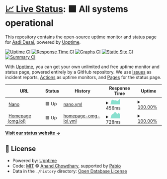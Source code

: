# [📈 Live Status](https://status.8bit.lol): <!--live status--> **🟩 All systems operational**

This repository contains the open-source uptime monitor and status page for [Aadi Desai](https://8bit.lol), powered by [Upptime](https://github.com/upptime/upptime).

[![Uptime CI](https://github.com/supleed2/status.8bit.lol/workflows/Uptime%20CI/badge.svg)](https://github.com/supleed2/status.8bit.lol/actions?query=workflow%3A%22Uptime+CI%22)
[![Response Time CI](https://github.com/supleed2/status.8bit.lol/workflows/Response%20Time%20CI/badge.svg)](https://github.com/supleed2/status.8bit.lol/actions?query=workflow%3A%22Response+Time+CI%22)
[![Graphs CI](https://github.com/supleed2/status.8bit.lol/workflows/Graphs%20CI/badge.svg)](https://github.com/supleed2/status.8bit.lol/actions?query=workflow%3A%22Graphs+CI%22)
[![Static Site CI](https://github.com/supleed2/status.8bit.lol/workflows/Static%20Site%20CI/badge.svg)](https://github.com/supleed2/status.8bit.lol/actions?query=workflow%3A%22Static+Site+CI%22)
[![Summary CI](https://github.com/supleed2/status.8bit.lol/workflows/Summary%20CI/badge.svg)](https://github.com/supleed2/status.8bit.lol/actions?query=workflow%3A%22Summary+CI%22)

With [Upptime](https://upptime.js.org), you can get your own unlimited and free uptime monitor and status page, powered entirely by a GitHub repository. We use [Issues](https://github.com/supleed2/status.8bit.lol/issues) as incident reports, [Actions](https://github.com/supleed2/status.8bit.lol/actions) as uptime monitors, and [Pages](https://status.8bit.lol) for the status page.

<!--start: status pages-->
<!-- This summary is generated by Upptime (https://github.com/upptime/upptime) -->
<!-- Do not edit this manually, your changes will be overwritten -->
<!-- prettier-ignore -->
| URL | Status | History | Response Time | Uptime |
| --- | ------ | ------- | ------------- | ------ |
| <img alt="" src="https://status.8bit.lol/nano.png" height="13"> [Nano](https://nano-mqpw.shuttle.app/up) | 🟩 Up | [nano.yml](https://github.com/supleed2/status.8bit.lol/commits/HEAD/history/nano.yml) | <details><summary><img alt="Response time graph" src="./graphs/nano/response-time-week.png" height="20"> 456ms</summary><br><a href="https://status.8bit.lol/history/nano"><img alt="Response time 567" src="https://img.shields.io/endpoint?url=https%3A%2F%2Fraw.githubusercontent.com%2Fsupleed2%2Fstatus.8bit.lol%2FHEAD%2Fapi%2Fnano%2Fresponse-time.json"></a><br><a href="https://status.8bit.lol/history/nano"><img alt="24-hour response time 367" src="https://img.shields.io/endpoint?url=https%3A%2F%2Fraw.githubusercontent.com%2Fsupleed2%2Fstatus.8bit.lol%2FHEAD%2Fapi%2Fnano%2Fresponse-time-day.json"></a><br><a href="https://status.8bit.lol/history/nano"><img alt="7-day response time 456" src="https://img.shields.io/endpoint?url=https%3A%2F%2Fraw.githubusercontent.com%2Fsupleed2%2Fstatus.8bit.lol%2FHEAD%2Fapi%2Fnano%2Fresponse-time-week.json"></a><br><a href="https://status.8bit.lol/history/nano"><img alt="30-day response time 446" src="https://img.shields.io/endpoint?url=https%3A%2F%2Fraw.githubusercontent.com%2Fsupleed2%2Fstatus.8bit.lol%2FHEAD%2Fapi%2Fnano%2Fresponse-time-month.json"></a><br><a href="https://status.8bit.lol/history/nano"><img alt="1-year response time 532" src="https://img.shields.io/endpoint?url=https%3A%2F%2Fraw.githubusercontent.com%2Fsupleed2%2Fstatus.8bit.lol%2FHEAD%2Fapi%2Fnano%2Fresponse-time-year.json"></a></details> | <details><summary><a href="https://status.8bit.lol/history/nano">100.00%</a></summary><a href="https://status.8bit.lol/history/nano"><img alt="All-time uptime 99.05%" src="https://img.shields.io/endpoint?url=https%3A%2F%2Fraw.githubusercontent.com%2Fsupleed2%2Fstatus.8bit.lol%2FHEAD%2Fapi%2Fnano%2Fuptime.json"></a><br><a href="https://status.8bit.lol/history/nano"><img alt="24-hour uptime 100.00%" src="https://img.shields.io/endpoint?url=https%3A%2F%2Fraw.githubusercontent.com%2Fsupleed2%2Fstatus.8bit.lol%2FHEAD%2Fapi%2Fnano%2Fuptime-day.json"></a><br><a href="https://status.8bit.lol/history/nano"><img alt="7-day uptime 100.00%" src="https://img.shields.io/endpoint?url=https%3A%2F%2Fraw.githubusercontent.com%2Fsupleed2%2Fstatus.8bit.lol%2FHEAD%2Fapi%2Fnano%2Fuptime-week.json"></a><br><a href="https://status.8bit.lol/history/nano"><img alt="30-day uptime 99.77%" src="https://img.shields.io/endpoint?url=https%3A%2F%2Fraw.githubusercontent.com%2Fsupleed2%2Fstatus.8bit.lol%2FHEAD%2Fapi%2Fnano%2Fuptime-month.json"></a><br><a href="https://status.8bit.lol/history/nano"><img alt="1-year uptime 98.69%" src="https://img.shields.io/endpoint?url=https%3A%2F%2Fraw.githubusercontent.com%2Fsupleed2%2Fstatus.8bit.lol%2FHEAD%2Fapi%2Fnano%2Fuptime-year.json"></a></details>
| <img alt="" src="https://status.8bit.lol/prami.png" height="13"> [Homepage (omg.lol)](https://8bit.lol/) | 🟩 Up | [homepage-omg-lol.yml](https://github.com/supleed2/status.8bit.lol/commits/HEAD/history/homepage-omg-lol.yml) | <details><summary><img alt="Response time graph" src="./graphs/homepage-omg-lol/response-time-week.png" height="20"> 728ms</summary><br><a href="https://status.8bit.lol/history/homepage-omg-lol"><img alt="Response time 864" src="https://img.shields.io/endpoint?url=https%3A%2F%2Fraw.githubusercontent.com%2Fsupleed2%2Fstatus.8bit.lol%2FHEAD%2Fapi%2Fhomepage-omg-lol%2Fresponse-time.json"></a><br><a href="https://status.8bit.lol/history/homepage-omg-lol"><img alt="24-hour response time 716" src="https://img.shields.io/endpoint?url=https%3A%2F%2Fraw.githubusercontent.com%2Fsupleed2%2Fstatus.8bit.lol%2FHEAD%2Fapi%2Fhomepage-omg-lol%2Fresponse-time-day.json"></a><br><a href="https://status.8bit.lol/history/homepage-omg-lol"><img alt="7-day response time 728" src="https://img.shields.io/endpoint?url=https%3A%2F%2Fraw.githubusercontent.com%2Fsupleed2%2Fstatus.8bit.lol%2FHEAD%2Fapi%2Fhomepage-omg-lol%2Fresponse-time-week.json"></a><br><a href="https://status.8bit.lol/history/homepage-omg-lol"><img alt="30-day response time 710" src="https://img.shields.io/endpoint?url=https%3A%2F%2Fraw.githubusercontent.com%2Fsupleed2%2Fstatus.8bit.lol%2FHEAD%2Fapi%2Fhomepage-omg-lol%2Fresponse-time-month.json"></a><br><a href="https://status.8bit.lol/history/homepage-omg-lol"><img alt="1-year response time 823" src="https://img.shields.io/endpoint?url=https%3A%2F%2Fraw.githubusercontent.com%2Fsupleed2%2Fstatus.8bit.lol%2FHEAD%2Fapi%2Fhomepage-omg-lol%2Fresponse-time-year.json"></a></details> | <details><summary><a href="https://status.8bit.lol/history/homepage-omg-lol">100.00%</a></summary><a href="https://status.8bit.lol/history/homepage-omg-lol"><img alt="All-time uptime 99.66%" src="https://img.shields.io/endpoint?url=https%3A%2F%2Fraw.githubusercontent.com%2Fsupleed2%2Fstatus.8bit.lol%2FHEAD%2Fapi%2Fhomepage-omg-lol%2Fuptime.json"></a><br><a href="https://status.8bit.lol/history/homepage-omg-lol"><img alt="24-hour uptime 100.00%" src="https://img.shields.io/endpoint?url=https%3A%2F%2Fraw.githubusercontent.com%2Fsupleed2%2Fstatus.8bit.lol%2FHEAD%2Fapi%2Fhomepage-omg-lol%2Fuptime-day.json"></a><br><a href="https://status.8bit.lol/history/homepage-omg-lol"><img alt="7-day uptime 100.00%" src="https://img.shields.io/endpoint?url=https%3A%2F%2Fraw.githubusercontent.com%2Fsupleed2%2Fstatus.8bit.lol%2FHEAD%2Fapi%2Fhomepage-omg-lol%2Fuptime-week.json"></a><br><a href="https://status.8bit.lol/history/homepage-omg-lol"><img alt="30-day uptime 100.00%" src="https://img.shields.io/endpoint?url=https%3A%2F%2Fraw.githubusercontent.com%2Fsupleed2%2Fstatus.8bit.lol%2FHEAD%2Fapi%2Fhomepage-omg-lol%2Fuptime-month.json"></a><br><a href="https://status.8bit.lol/history/homepage-omg-lol"><img alt="1-year uptime 99.73%" src="https://img.shields.io/endpoint?url=https%3A%2F%2Fraw.githubusercontent.com%2Fsupleed2%2Fstatus.8bit.lol%2FHEAD%2Fapi%2Fhomepage-omg-lol%2Fuptime-year.json"></a></details>

<!--end: status pages-->

[**Visit our status website →**](https://status.8bit.lol)

## 📄 License

- Powered by: [Upptime](https://github.com/upptime/upptime)
- Code: [MIT](./LICENSE) © [Anand Chowdhary](https://anandchowdhary.com), supported by [Pabio](https://pabio.com)
- Data in the `./history` directory: [Open Database License](https://opendatacommons.org/licenses/odbl/1-0/)

